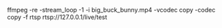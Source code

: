 ffmpeg -re -stream_loop -1 -i big_buck_bunny.mp4 -vcodec copy -codec copy -f rtsp rtsp://127.0.0.1/live/test